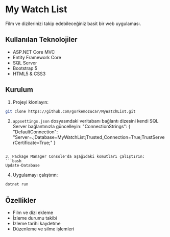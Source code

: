 # My Watch List

Film ve dizilerinizi takip edebileceğiniz basit bir web uygulaması.

## Kullanılan Teknolojiler

- ASP.NET Core MVC
- Entity Framework Core
- SQL Server
- Bootstrap 5
- HTML5 & CSS3

## Kurulum

1. Projeyi klonlayın:
```bash
git clone https://github.com/gorkemozucar/MyWatchList.git
```

2. `appsettings.json` dosyasındaki veritabanı bağlantı dizesini kendi SQL Server bağlantınızla güncelleyin:
"ConnectionStrings": {
    "DefaultConnection": "Server=.;Database=MyWatchList;Trusted_Connection=True;TrustServerCertificate=True;"
}
```

3. Package Manager Console'da aşağıdaki komutları çalıştırın:
```bash
Update-Database
```

4. Uygulamayı çalıştırın:
```bash
dotnet run
```

## Özellikler

- Film ve dizi ekleme
- İzleme durumu takibi
- İzleme tarihi kaydetme
- Düzenleme ve silme işlemleri 